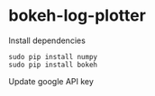 # bokeh-log-plotter

Install dependencies
```
sudo pip install numpy
sudo pip install bokeh
```

Update google API key
